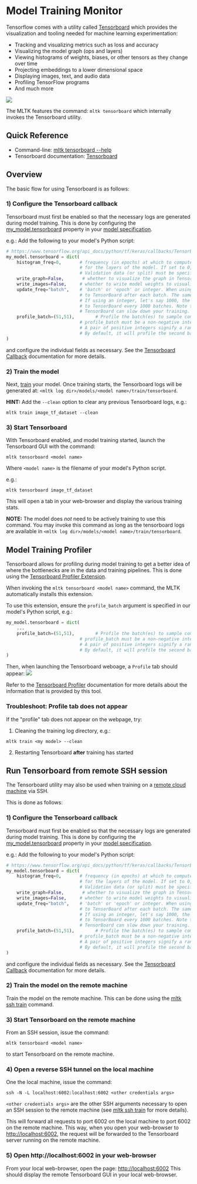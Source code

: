 # Model Training Monitor

Tensorflow comes with a utility called [Tensorboard](https://www.tensorflow.org/tensorboard) which provides the visualization and tooling needed for machine learning experimentation:
- Tracking and visualizing metrics such as loss and accuracy
- Visualizing the model graph (ops and layers)
- Viewing histograms of weights, biases, or other tensors as they change over time
- Projecting embeddings to a lower dimensional space
- Displaying images, text, and audio data
- Profiling TensorFlow programs
- And much more

![](https://www.tensorflow.org/tensorboard/images/tensorboard.gif)

The MLTK features the command: `mltk tensorboard` which internally invokes the Tensorboard utility.


## Quick Reference

- Command-line: [mltk tensorboard --help](../command_line/tensorboard.md)
- Tensorboard documentation: [Tensorboard](https://www.tensorflow.org/tensorboard)


## Overview

The basic flow for using Tensorboard is as follows:

### 1) Configure the Tensorboard callback

Tensorboard must first be enabled so that the necessary logs are generated during model training.
This is done by configuring the [my_model.tensorboard](https://siliconlabs.github.io/mltk/docs/python_api/mltk_model/train_mixin.html#mltk.core.TrainMixin.tensorboard)
property in your [model specification](./model_specification.md).

e.g.: Add the following to your model's Python script:

```python
# https://www.tensorflow.org/api_docs/python/tf/keras/callbacks/TensorBoard
my_model.tensorboard = dict(
    histogram_freq=0,       # frequency (in epochs) at which to compute activation and weight histograms 
                            # for the layers of the model. If set to 0, histograms won't be computed. 
                            # Validation data (or split) must be specified for histogram visualizations.
    write_graph=False,       # whether to visualize the graph in TensorBoard. The log file can become quite large when write_graph is set to True.
    write_images=False,     # whether to write model weights to visualize as image in TensorBoard.
    update_freq="batch",    # 'batch' or 'epoch' or integer. When using 'batch', writes the losses and metrics 
                            # to TensorBoard after each batch. The same applies for 'epoch'. 
                            # If using an integer, let's say 1000, the callback will write the metrics and losses 
                            # to TensorBoard every 1000 batches. Note that writing too frequently to 
                            # TensorBoard can slow down your training.
    profile_batch=(51,51),        # Profile the batch(es) to sample compute characteristics. 
                            # profile_batch must be a non-negative integer or a tuple of integers. 
                            # A pair of positive integers signify a range of batches to profile. 
                            # By default, it will profile the second batch. Set profile_batch=0 to disable profiling.
) 
```
and configure the individual fields as necessary. 
See the [Tensorboard Callback](https://www.tensorflow.org/api_docs/python/tf/keras/callbacks/TensorBoard) documentation for more details.


### 2) Train the model

Next, [train](./model_training.md) your model. Once training starts, the Tensorboard logs will be generated at: `<mltk log dir>/models/<model name>/train/tensorboard`.

__HINT:__ Add the `--clean` option to clear any previous Tensorboard logs, e.g.:

```shell
mltk train image_tf_dataset --clean
```


### 3) Start Tensorboard

With Tensorboard enabled, and model training started, launch the Tensorboard GUI with the command:

```shell
mltk tensorboard <model name>
```
Where `<model name>` is the filename of your model's Python script.

e.g.:
```shell
mltk tensorboard image_tf_dataset
```

This will open a tab in your web-browser and display the various training stats.

__NOTE:__ The model does _not_ need to be actively training to use this command. You may invoke this command as long as the tensorboard logs are available in `<mltk log dir>/models/<model name>/train/tensorboard`.



## Model Training Profiler

Tensorboard allows for profiling during model training to get a better idea of where the bottlenecks are in the data and training pipelines.
This is done using the [Tensorboard Profiler Extension](https://www.tensorflow.org/tensorboard/tensorboard_profiling_keras).

When invoking the `mltk tensorboard <model name>` command, the MLTK automatically installs this extension.

To use this extension, ensure the `profile_batch` argument is specified in our model's Python script, e.g.:

```python
my_model.tensorboard = dict(
    ...
    profile_batch=(51,51),        # Profile the batch(es) to sample compute characteristics. 
                            # profile_batch must be a non-negative integer or a tuple of integers. 
                            # A pair of positive integers signify a range of batches to profile. 
                            # By default, it will profile the second batch. Set profile_batch=0 to disable profiling.
)
```

Then, when launching the Tensorboard weboage, a `Profile` tab should appear:
![](https://github.com/tensorflow/tensorboard/blob/master/docs/images/profiler_overview_page_bad_ip.png?raw=1)


Refer to the [Tensorboard Profiler](https://www.tensorflow.org/guide/profiler) documentation for more details about the information that is provided by this tool.


### Troubleshoot: Profile tab does not appear

If the "profile" tab does not appear on the webpage, try:

1) Cleaning the training log directory, e.g.:

```shell
mltk train <my model> --clean
```

2) Restarting Tensorboard __after__ training has started



## Run Tensorboard from remote SSH session

The Tensorboard utility may also be used when training on a [remote cloud machine](https://siliconlabs.github.io/mltk/mltk/tutorials/cloud_training_with_vast_ai.html) via SSH.

This is done as follows:

### 1) Configure the Tensorboard callback

Tensorboard must first be enabled so that the necessary logs are generated during model training.
This is done by configuring the [my_model.tensorboard](https://siliconlabs.github.io/mltk/docs/python_api/mltk_model/train_mixin.html#mltk.core.TrainMixin.tensorboard)
property in your [model specification](./model_specification.md).

e.g.: Add the following to your model's Python script:

```python
# https://www.tensorflow.org/api_docs/python/tf/keras/callbacks/TensorBoard
my_model.tensorboard = dict(
    histogram_freq=0,       # frequency (in epochs) at which to compute activation and weight histograms 
                            # for the layers of the model. If set to 0, histograms won't be computed. 
                            # Validation data (or split) must be specified for histogram visualizations.
    write_graph=False,       # whether to visualize the graph in TensorBoard. The log file can become quite large when write_graph is set to True.
    write_images=False,     # whether to write model weights to visualize as image in TensorBoard.
    update_freq="batch",    # 'batch' or 'epoch' or integer. When using 'batch', writes the losses and metrics 
                            # to TensorBoard after each batch. The same applies for 'epoch'. 
                            # If using an integer, let's say 1000, the callback will write the metrics and losses 
                            # to TensorBoard every 1000 batches. Note that writing too frequently to 
                            # TensorBoard can slow down your training.
    profile_batch=(51,51),        # Profile the batch(es) to sample compute characteristics. 
                            # profile_batch must be a non-negative integer or a tuple of integers. 
                            # A pair of positive integers signify a range of batches to profile. 
                            # By default, it will profile the second batch. Set profile_batch=0 to disable profiling.
) 
```
and configure the individual fields as necessary. 
See the [Tensorboard Callback](https://www.tensorflow.org/api_docs/python/tf/keras/callbacks/TensorBoard) documentation for more details.


### 2) Train the model on the remote machine

Train the model on the remote machine. This can be done using the [mltk ssh train](./model_training_via_ssh.md) command.


### 3) Start Tensorboard on the remote machine

From an SSH session, issue the command: 

```shell
mltk tensorboard <model name>
``` 
to start Tensorboard on the remote machine.


### 4) Open a reverse SSH tunnel on the local machine

One the local machine, issue the command:

```shell
ssh -N -L localhost:6002:localhost:6002 <other credentials args>
```

`<other credentials args>` are the other SSH arguments necessary to open an SSH session to the remote machine (see [mltk ssh train](./model_training_via_ssh.md) for more details).

This will forward all requests to port 6002 on the local machine to port 6002 on the remote machine.
This way, when you open your web-browser to [http://localhost:6002](http://localhost:6002), the request will be forwarded to the Tensorboard server running on the remote machine.

### 5) Open http://localhost:6002 in your web-browser

From your local web-browser, open the page: [http://localhost:6002](http://localhost:6002)
This should display the remote Tensorboard GUI in your local web-browser.



